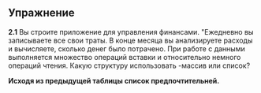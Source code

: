 ## Упражнение 
**2.1** Вы строите приложение для управления финансами. "Ежедневно вы записываете все свои траты. В конце месяца вы анализируете расходы и вычисляете, сколько денег было потрачено. При работе с данными выполняется множество операций вставки и относительно немного операций чтения. Какую структуру использовать -массив или список? 

**Исходя из предыдущей таблицы список предпочтительней.** 
